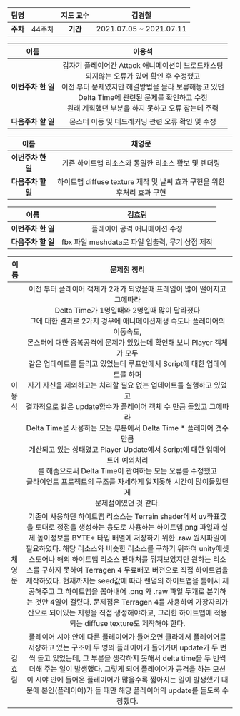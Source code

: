 |   팀명   |        | 지도 교수 |         김경철          |
| :------: | :----: | :-------: | :---------------------: |
| **주차** | 44주차 | **기간**  | 2021.07.05 ~ 2021.07.11 |

|        이름        |                            이용석                            |
| :----------------: | :----------------------------------------------------------: |
| **이번주차 한 일** | 갑자기 플레이어간 Attack 애니메이션이 브로드캐스팅 <br /> 되지않는 오류가 있어 확인 후 수정했고<br /> 이전 부터 문제였지만 해결방법을 몰라 보류해놓고 있던 <br /> Delta Time에 관련된 문제를 확인하고 수정<br /> 원래 계획했던 부분을 하지 못하고 오류 잡는데 주력 |
| **다음주차 할 일** |       몬스터 이동 및 데드레커닝 관련 오류 확인 및 수정       |

|        이름        |                            채영문                            |
| :----------------: | :----------------------------------------------------------: |
| **이번주차 한 일** |     기존 하이트맵 리소스와 동일한 리소스 확보 및 렌더링      |
| **다음주차 할 일** | 하이트맵 diffuse texture 제작 및 날씨 효과 구현을 위한 후처리 효과 구현 |

|        이름        |                     김효림                      |
| :----------------: | :---------------------------------------------: |
| **이번주차 한 일** |          플레이어 공격 애니메이션 수정          |
| **다음주차 할 일** | fbx 파일 meshdata로 파일 입출력, 무기 상점 제작 |

| 이름   |                         문제점 정리                          |
| ------ | :----------------------------------------------------------: |
| 이용석 | 이전 부터 플레이어 객체가 2개가 되었을때 프레임이 많이 떨어지고 그에따라<br /> Delta Time가 1명일때와 2명일때 많이 달라졌다 <br /> 그에 대한 결과로 2가지 경우에 애니메이션재생 속도나 플레이어의 이동속도, <br /> 몬스터에 대한 중복공격에 문제가 있었는데 확인해 보니 Player 객체가 모두 <br /> 같은 업데이트를 돌리고 있었는데 루프안에서 Script에 대한 업데이트를 하며<br /> 자기 자신을 제외하고는 처리할 필요 없는 업데이트를 실행하고 있었고 <br /> 결과적으로 같은 update함수가 플레이어 객체 수 만큼 돌았고 그에따라<br /> Delta Time을 사용하는 모든 부분에서 Delta Time * 플레이어 갯수 만큼<br /> 계산되고 있는 상태였고 Player Update에서 Script에 대한 업데이트에 예외처리<br /> 를 해줌으로써 Delta Time이 관여하는 모든 오류를 수정했고 <br /> 클라이언트 프로젝트의 구조를 자세하게 알지못해 시간이 많이들었던게 <br /> 문제점이였던 것 같다. |
| 채영문 | 기존이 사용하던 하이트맵 리소스는 Terrain shader에서 uv좌표값을 토대로 정점을 생성하는 용도로 사용하는 하이트맵.png 파일과 실제 높이정보를 BYTE* 타입 배열에 저장하기 위한 .raw 원시파일이 필요하였다. 해당 리소스와 비슷한 리소스를 구하기 위하여 unity에셋 스토어나 해외 하이트맵 리소스 판매처를 뒤져보았지만 원하는 리소스를 구하지 못하여 Terragen 4 무료배포 버전으로 직접 하이트맵을 제작하였다. 현재까지는 seed값에 따라 랜덤의 하이트맵을 툴에서 제공해주고 그 하이트맵을 뽑아내어 .png 와 .raw 파일 두개로 분기하는 것만 4일이 걸렸다. 문제점은 Terragen 4를 사용하여 가장자리가 산으로 되어있는 지형을 직접 생성해야하고, 그러한 하이트맵에 적용되는 diffuse texture도 제작해야 한다. |
| 김효림 | 플레이어 시야 안에 다른 플레이어가 들어오면 클라에서 플레이어를 저장하고 있는 구조에 두 명의 플레이어가 들어가며 update가 두 번씩 돌고 있었는데, 그 부분을 생각하지 못해서 delta time을 두 번씩 더해 주는 일이 발생했다. 그렇게 되어 플레이어가 공격을 하는 모션이 시야 안에 들어온 플레이어가 많을수록 짧아지는 일이 발생했기 때문에 본인(플레이어)가 돌 때만 해당 플레이어의 update를 돌도록 수정했다. |

